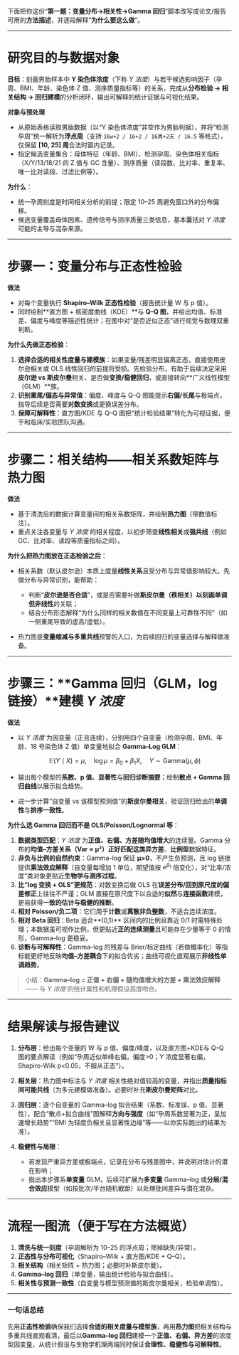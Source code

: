 下面把你这份“**第一题：变量分布→相关性→Gamma 回归**”脚本改写成论文/报告可用的**方法描述**，并逐段解释“**为什么要这么做**”。

---

# 研究目的与数据对象

**目标**：刻画男胎样本中 **Y 染色体浓度**（下称 *Y 浓度*）与若干候选影响因子（孕周、BMI、年龄、染色体 Z 值、测序质量指标等）的关系，完成从**分布检验 → 相关结构 → 回归建模**的分析闭环，输出可解释的统计证据与可视化结果。

**对象与预处理**

* 从原始表格读取男胎数据（以“Y 染色体浓度”非空作为男胎判据），并将“检测孕周”统一解析为**浮点周**（支持 `16w+2 / 16+2 / 16周+2天 / 16.5` 等格式），仅保留 **\[10, 25] 周**合法时窗内记录。
* 指定候选变量集合：母体特征（年龄、BMI）、检测孕周、染色体相关指标（X/Y/13/18/21 的 Z 值与 GC 含量）、测序质量（读段数、比对率、重复率、唯一比对读段、过滤比例等）。

**为什么**：

* 统一孕周刻度是时间相关分析的前提；限定 10–25 周避免窗口外的分布偏移。
* 候选变量覆盖母体因素、遗传信号与测序质量三类信息，基本囊括对 *Y 浓度* 可能的主导与混杂来源。

---

# 步骤一：变量分布与**正态性检验**

**做法**

* 对每个变量执行 **Shapiro–Wilk 正态性检验**（报告统计量 W 与 p 值）。
* 同时绘制\*\*直方图 + 核密度曲线（KDE）\*\*与 **Q–Q 图**，并给出均值、标准差、偏度与峰度等描述性统计；在图中对“是否近似正态”进行视觉与数理双重判断。

**为什么先做正态检验**：

1. **选择合适的相关性度量与建模族**：如果变量/残差明显偏离正态，直接使用皮尔逊相关或 OLS 线性回归的前提将受损。先检验分布，有助于后续决定采用**皮尔逊 vs 斯皮尔曼**相关、是否做**变换/稳健回归**，或直接转向\*\*广义线性模型（GLM）\*\*族。
2. **识别重尾/偏态与异常值**：偏度、峰度与 Q–Q 图能提示**右偏/长尾**与极端点，指导后续是否需要**对数变换**或更换误差分布。
3. **保障可解释性**：直方图/KDE 与 Q–Q 图把“统计检验结果”转化为可视证据，便于和临床/实验团队沟通。

---

# 步骤二：相关结构——**相关系数矩阵与热力图**

**做法**

* 基于清洗后的数据计算变量间的相关系数矩阵，并绘制**热力图**（带数值标注）。
* 重点关注各变量与 *Y 浓度* 的相关程度，以初步筛查**线性相关**或**强共线**（例如 GC、比对率、读段等质量指标之间）。

**为什么把热力图放在正态检验之后**：

* 相关系数（默认皮尔逊）本质上度量**线性关系**且受分布与异常值影响较大。先做分布与异常识别，能帮助：

  * 判断“**皮尔逊是否合适**”，或是否需要补做**斯皮尔曼（秩相关）**以刻画**单调但非线性**的关联；
  * 结合分布形态解释“为什么同样的相关数值在不同变量上可靠性不同”（如一侧重尾导致的虚高/虚低）。
* 热力图是**变量缩减与多重共线**预警的入口，为后续回归的变量选择与解释做准备。

---

# 步骤三：\*\*Gamma 回归（GLM，log 链接）\*\*建模 *Y 浓度*

**做法**

* 以 *Y 浓度* 为因变量（正且连续），分别用四个自变量（检测孕周、BMI、年龄、18 号染色体 Z 值）单变量地拟合 **Gamma–Log GLM**：

  $$
  \mathbb{E}(Y\mid X)=\mu,\quad \log\mu=\beta_0+\beta_1 X,\quad Y\sim\text{Gamma}(\mu,\phi)
  $$
* 输出每个模型的**系数、p 值、显著性**与**回归诊断摘要**；绘制**散点 + Gamma 回归曲线**以展示拟合趋势。
* 进一步计算“自变量 vs 该模型预测值”的**斯皮尔曼相关**，验证回归给出的**单调性**与**排序一致性**。

**为什么选 Gamma 回归而不是 OLS/Poisson/Lognormal 等**：

1. **数据类型匹配**：*Y 浓度* 为**正值、右偏、方差随均值增大**的连续量。Gamma 分布的**均值–方差关系（Var ∝ μ²）**正好匹配这类**异方差**、**比例型**数据特征。
2. **非负与比例的自然约束**：Gamma–log 保证 **μ>0**，不产生负预测，且 log 链接提供**乘法效应解释**（自变量每增加 1 单位，期望值按 $e^{\beta_1}$ 倍变化），对“比率/浓度”类对象更贴近**生物学与测序过程**。
3. **比“log 变换 + OLS”更规范**：对数变换后做 OLS 在**误差分布/回到原尺度的偏差修正**上往往不严谨；GLM 直接在原尺度下以合适的**似然**与**连接函数**建模，更易获得**一致的估计与稳健的推断**。
4. **相对 Poisson/负二项**：它们用于**计数**或**离散非负整数**，不适合连续浓度。
5. **相对 Beta 回归**：Beta 适合\*\*(0,1)\*\* 区间内的比例且靠近 0/1 时需特殊处理；本数据虽可视作比例，但更贴近**正的连续测量**且可能存在少量等于 0 的情形，Gamma–log 更稳妥。
6. **诊断与可解释性**：Gamma–log 的残差与 Brier/标定曲线（若做概率化）等指标能更好地反映**均值–方差耦合**下的拟合优劣；曲线可视化直观展示**非线性单调趋势**。

> 小结：**Gamma–log = 正值 + 右偏 + 随均值增大的方差 + 乘法效应解释** —— 与 *Y 浓度* 的统计属性和机理假设高度吻合。

---

# 结果解读与报告建议

1. **分布层**：给出每个变量的 W 与 p 值、偏度/峰度，以及直方图+KDE与 Q–Q 图的要点解读（例如“孕周近似单峰右偏，偏度>0；Y 浓度显著右偏，Shapiro-Wilk p<0.05，不服从正态”）。
2. **相关层**：热力图中标注与 *Y 浓度* 相关性绝对值较高的变量，并指出**质量指标间可能共线**（为多元建模做准备）。必要时补充**斯皮尔曼矩阵**对比。
3. **回归层**：逐个自变量的 Gamma–log 拟合结果（系数、标准误、p 值、显著性），配合“散点+拟合曲线”图解释**方向与强度**（如“孕周系数显著为正，呈加速增长趋势”“BMI 为轻度负相关且显著性边缘”等——以你实际跑出的结果为准）。
4. **稳健性与局限**：

   * 若发现严重异方差或极端点，记录在分布与残差图中，并说明对估计的潜在影响；
   * 指出本步骤系**单变量** GLM，后续可扩展为**多变量** Gamma–log 或**分层/混合效应**模型（如按批次/平台随机截距）以处理批间差异与潜在混杂。

---

# 流程一图流（便于写在方法概览）

1. **清洗与统一刻度**（孕周解析为 10–25 的浮点周；筛掉缺失/异常）。
2. **正态性与分布可视化**（Shapiro–Wilk + 直方图/KDE + Q–Q）。
3. **相关结构**（相关矩阵 + 热力图；必要时补斯皮尔曼）。
4. **Gamma–log 回归**（单变量，输出统计检验与拟合曲线）。
5. **相关性与预测一致性**（自变量与模型预测值的斯皮尔曼相关，检验单调性）。

---

### 一句话总结

先用**正态性检验**确保我们选择**合适的相关度量与模型族**，再用**热力图**把相关结构与多重共线直观看清，最后以**Gamma–log 回归**建模一个**正值、右偏、异方差**的浓度型因变量，从统计假设与生物学机理两端同时保证**合理性、稳健性与可解释性**。
